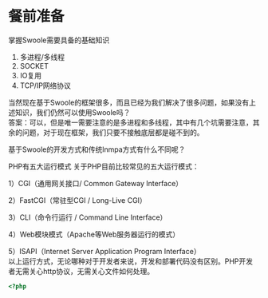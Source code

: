 # 餐前准备

掌握Swoole需要具备的基础知识
1. 多进程/多线程
2. SOCKET
3. IO复用
4. TCP/IP网络协议

当然现在基于Swoole的框架很多，而且已经为我们解决了很多问题，如果没有上述知识，我们仍然可以使用Swoole吗？    
答案：可以，但是唯一需要注意的是多进程和多线程，其中有几个坑需要注意，其余的问题，对于现在框架，我们只要不接触底层都是碰不到的。

基于Swoole的开发方式和传统lnmpa方式有什么不同呢？    

PHP有五大运行模式
关于PHP目前比较常见的五大运行模式：

1）CGI（通用网关接口/ Common Gateway Interface）

2）FastCGI（常驻型CGI / Long-Live CGI）

3）CLI（命令行运行 / Command Line Interface）

4）Web模块模式（Apache等Web服务器运行的模式） 

5）ISAPI（Internet Server Application Program Interface）    
以上运行方式，无论哪种对于开发者来说，开发和部署代码没有区别。PHP开发者无需关心http协议，无需关心文件如何处理。


```php
<?php
```